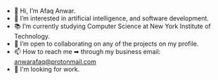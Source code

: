 - 👋 Hi, I’m Afaq Anwar.
- 👀 I’m interested in artificial intelligence, and software development.
- 📚 I’m currently studying Computer Science at New York Institute of Technology.
- 🤝 I’m open to collaborating on any of the projects on my profile.
- 📫 How to reach me ➡ through my business email: anwarafaq@protonmail.com
- 💼 I'm looking for work.
